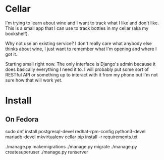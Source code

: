 # Cellar

I'm trying to learn about wine and I want to track what I like
and don't like. This is a small app that I can use to track bottles
in my cellar (aka my bookshelf).

Why not use an existing service? I don't really care what anybody else
thinks about wine, I just want to remember what I'm opening and where I
got it.

Starting small right now. The only interface is Django's admin because
it does basically everything I need it to. I will probably put some sort
of RESTful API or something up to interact with it from my phone but I'm
not sure how that will work yet.

# Install


## On Fedora

sudo dnf install postgresql-devel redhat-rpm-config python3-devel mariadb-devel
mkvirtualenv cellar
pip install -r requirements.txt


./manage.py makemigrations
./manage.py migrate
./manage.py createsuperuser
./manage.py runserver
